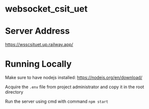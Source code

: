 # websocket_csit_uet

# Server Address
https://wsscsituet.up.railway.app/
 
# Running Locally

Make sure to have nodejs installed: https://nodejs.org/en/download/

Acquire the `.env` file from project administrator and copy it in the root directory

Run the server using cmd with command
`npm start`
